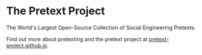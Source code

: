 # The Pretext Project
The World's Largest Open-Source Collection of Social Engineering Pretexts. 

Find out more about pretexting and the pretext project at [pretext-project.github.io](https://pretext-project.github.io.).
